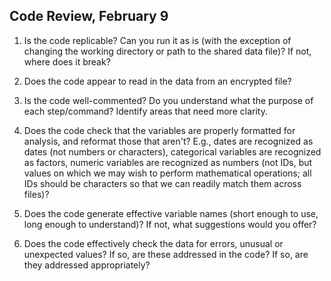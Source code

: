 ## Code Review, February 9

1. Is the code replicable? Can you run it as is (with the exception of changing the working directory or path to the shared data file)? If not, where does it break?

2. Does the code appear to read in the data from an encrypted file?

3. Is the code well-commented? Do you understand what the purpose of each step/command? Identify areas that need more clarity.

4. Does the code check that the variables are properly formatted for analysis, and reformat those that aren't? E.g., dates are recognized as dates (not numbers or characters), categorical variables are recognized as factors, numeric variables are recognized as numbers (not IDs, but values on which we may wish to perform mathematical operations; all IDs should be characters so that we can readily match them across files)? 

5. Does the code generate effective variable names (short enough to use, long enough to understand)? If not, what suggestions would you offer?

6. Does the code effectively check the data for errors,  unusual or unexpected values? If so, are these addressed in the code? If so, are they addressed appropriately?

